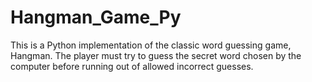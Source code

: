 # Hangman_Game_Py
This is a Python implementation of the classic word guessing game, Hangman. The player must try to guess the secret word chosen by the computer before running out of allowed incorrect guesses.
